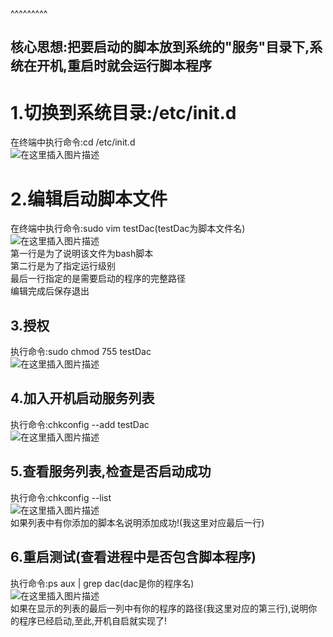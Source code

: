 
<BlogInfo title="Linux下设置脚本开机自启" author="白日梦想猿" pv=0 read_times=0 pre_cost_time=51 category="杂谈" tag_list="['开机自启', 'Linux']" create_time="2021.08.18 10:42:55.608506" update_time="2021.08.18 10:42:55" />

^^^^^^^^^
<p></p><h2>核心思想:把要启动的脚本放到系统的"服务"目录下,系统在开机,重启时就会运行脚本程序</h2><p></p><p></p><h1><a></a>1.切换到系统目录:/etc/init.d</h1><p></p><p></p><p>在终端中执行命令:cd /etc/init.d<br><img src="https://img-blog.csdnimg.cn/6921f6c21e94460ea06fd1d8d6493bd0.png" alt="在这里插入图片描述"></p><p></p><p></p><h1><a></a>2.编辑启动脚本文件</h1><p></p><p></p><p>在终端中执行命令:sudo vim testDac(testDac为脚本文件名)<br><img src="https://img-blog.csdnimg.cn/197dd7addd77482dbafdb042bd74dfa9.png" alt="在这里插入图片描述"><br>第一行是为了说明该文件为bash脚本<br>第二行是为了指定运行级别<br>最后一行指定的是需要启动的程序的完整路径<br>编辑完成后保存退出</p><p></p><p></p><h2><a></a>3.授权</h2><p></p><p></p><p>执行命令:sudo chmod 755 testDac<br><img src="https://img-blog.csdnimg.cn/35100e8e2b004f2b9c845d43e5ace7a3.png" alt="在这里插入图片描述"></p><p></p><p></p><h2><a></a>4.加入开机启动服务列表</h2><p></p><p></p><p>执行命令:chkconfig --add testDac<br><img src="https://img-blog.csdnimg.cn/60df612cca6c4419aefb3fb7e1b16eb5.png" alt="在这里插入图片描述"></p><p></p><p></p><h2><a></a>5.查看服务列表,检查是否启动成功</h2><p></p><p></p><p>执行命令:chkconfig --list<br><img src="https://img-blog.csdnimg.cn/11123801d0cb44f2b558e9fa3858fc83.png?x-oss-process=image/watermark,type_ZmFuZ3poZW5naGVpdGk,shadow_10,text_aHR0cHM6Ly9ibG9nLmNzZG4ubmV0L21heF9MTEw=,size_16,color_FFFFFF,t_70" alt="在这里插入图片描述"><br>如果列表中有你添加的脚本名说明添加成功!(我这里对应最后一行)</p><p></p><p></p><h2><a></a>6.重启测试(查看进程中是否包含脚本程序)</h2><p></p><p></p><p>执行命令:ps aux | grep dac(dac是你的程序名)<br><img src="https://img-blog.csdnimg.cn/e4d4d672909c4fd78d2160f4892c67af.png" alt="在这里插入图片描述"><br>如果在显示的列表的最后一列中有你的程序的路径(我这里对应的第三行),说明你的程序已经启动,至此,开机自启就实现了!</p><p></p><p></p><p data-we-empty-p=""><p></p></p><p><br></p>
